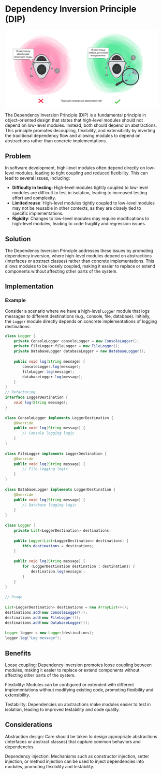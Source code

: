 # Dependency Inversion Principle (DIP)

<p align="center">
  <img src="../photos/dif.png" alt="Alt text" />
</p>



The Dependency Inversion Principle (DIP) is a fundamental principle in object-oriented design that states that high-level modules should not depend on low-level modules. Instead, both should depend on abstractions. This principle promotes decoupling, flexibility, and extensibility by inverting the traditional dependency flow and allowing modules to depend on abstractions rather than concrete implementations.

## Problem

In software development, high-level modules often depend directly on low-level modules, leading to tight coupling and reduced flexibility. This can lead to several issues, including:

- **Difficulty in testing**: High-level modules tightly coupled to low-level modules are difficult to test in isolation, leading to increased testing effort and complexity.
- **Limited reuse**: High-level modules tightly coupled to low-level modules may not be reusable in other contexts, as they are closely tied to specific implementations.
- **Rigidity**: Changes to low-level modules may require modifications to high-level modules, leading to code fragility and regression issues.

## Solution

The Dependency Inversion Principle addresses these issues by promoting dependency inversion, where high-level modules depend on abstractions (interfaces or abstract classes) rather than concrete implementations. This allows modules to be loosely coupled, making it easier to replace or extend components without affecting other parts of the system.

## Implementation

### Example

Consider a scenario where we have a high-level `Logger` module that logs messages to different destinations (e.g., console, file, database). Initially, the `Logger` module directly depends on concrete implementations of logging destinations:

```java
class Logger {
    private ConsoleLogger consoleLogger = new ConsoleLogger();
    private FileLogger fileLogger = new FileLogger();
    private DatabaseLogger databaseLogger = new DatabaseLogger();

    public void log(String message) {
        consoleLogger.log(message);
        fileLogger.log(message);
        databaseLogger.log(message);
    }
}
// Refactoring
interface LoggerDestination {
    void log(String message);
}

class ConsoleLogger implements LoggerDestination {
    @Override
    public void log(String message) {
        // Console logging logic
    }
}

class FileLogger implements LoggerDestination {
    @Override
    public void log(String message) {
        // File logging logic
    }
}

class DatabaseLogger implements LoggerDestination {
    @Override
    public void log(String message) {
        // Database logging logic
    }
}

class Logger {
    private List<LoggerDestination> destinations;

    public Logger(List<LoggerDestination> destinations) {
        this.destinations = destinations;
    }

    public void log(String message) {
        for (LoggerDestination destination : destinations) {
            destination.log(message);
        }
    }
}

// Usage

List<LoggerDestination> destinations = new ArrayList<>();
destinations.add(new ConsoleLogger());
destinations.add(new FileLogger());
destinations.add(new DatabaseLogger());

Logger logger = new Logger(destinations);
logger.log("Log message");


```
## Benefits
Loose coupling: Dependency inversion promotes loose coupling between modules, making it easier to replace or extend components without affecting other parts of the system.

Flexibility: Modules can be configured or extended with different implementations without modifying existing code, promoting flexibility and extensibility.

Testability: Dependencies on abstractions make modules easier to test in isolation, leading to improved testability and code quality.

## Considerations
Abstraction design: Care should be taken to design appropriate abstractions (interfaces or abstract classes) that capture common behaviors and dependencies.

Dependency injection: Mechanisms such as constructor injection, setter injection, or method injection can be used to inject dependencies into modules, promoting flexibility and testability.